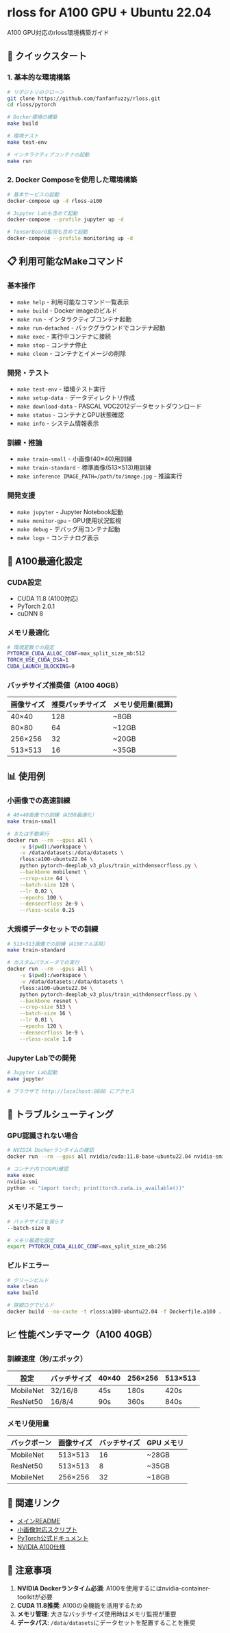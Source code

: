 # rloss for A100 GPU + Ubuntu 22.04

A100 GPU対応のrloss環境構築ガイド

## 🚀 クイックスタート

### 1. 基本的な環境構築
```bash
# リポジトリのクローン
git clone https://github.com/fanfanfuzzy/rloss.git
cd rloss/pytorch

# Docker環境の構築
make build

# 環境テスト
make test-env

# インタラクティブコンテナの起動
make run
```

### 2. Docker Composeを使用した環境構築
```bash
# 基本サービスの起動
docker-compose up -d rloss-a100

# Jupyter Labも含めて起動
docker-compose --profile jupyter up -d

# TensorBoard監視も含めて起動
docker-compose --profile monitoring up -d
```

## 📋 利用可能なMakeコマンド

### 基本操作
- `make help` - 利用可能なコマンド一覧表示
- `make build` - Docker imageのビルド
- `make run` - インタラクティブコンテナ起動
- `make run-detached` - バックグラウンドでコンテナ起動
- `make exec` - 実行中コンテナに接続
- `make stop` - コンテナ停止
- `make clean` - コンテナとイメージの削除

### 開発・テスト
- `make test-env` - 環境テスト実行
- `make setup-data` - データディレクトリ作成
- `make download-data` - PASCAL VOC2012データセットダウンロード
- `make status` - コンテナとGPU状態確認
- `make info` - システム情報表示

### 訓練・推論
- `make train-small` - 小画像(40×40)用訓練
- `make train-standard` - 標準画像(513×513)用訓練
- `make inference IMAGE_PATH=/path/to/image.jpg` - 推論実行

### 開発支援
- `make jupyter` - Jupyter Notebook起動
- `make monitor-gpu` - GPU使用状況監視
- `make debug` - デバッグ用コンテナ起動
- `make logs` - コンテナログ表示

## 🔧 A100最適化設定

### CUDA設定
- CUDA 11.8 (A100対応)
- PyTorch 2.0.1
- cuDNN 8

### メモリ最適化
```bash
# 環境変数での設定
PYTORCH_CUDA_ALLOC_CONF=max_split_size_mb:512
TORCH_USE_CUDA_DSA=1
CUDA_LAUNCH_BLOCKING=0
```

### バッチサイズ推奨値（A100 40GB）
| 画像サイズ | 推奨バッチサイズ | メモリ使用量(概算) |
|-----------|-----------------|-------------------|
| 40×40     | 128             | ~8GB              |
| 80×80     | 64              | ~12GB             |
| 256×256   | 32              | ~20GB             |
| 513×513   | 16              | ~35GB             |

## 📊 使用例

### 小画像での高速訓練
```bash
# 40×40画像での訓練（A100最適化）
make train-small

# または手動実行
docker run --rm --gpus all \
    -v $(pwd):/workspace \
    -v /data/datasets:/data/datasets \
    rloss:a100-ubuntu22.04 \
    python pytorch-deeplab_v3_plus/train_withdensecrfloss.py \
    --backbone mobilenet \
    --crop-size 64 \
    --batch-size 128 \
    --lr 0.02 \
    --epochs 100 \
    --densecrfloss 2e-9 \
    --rloss-scale 0.25
```

### 大規模データセットでの訓練
```bash
# 513×513画像での訓練（A100フル活用）
make train-standard

# カスタムパラメータでの実行
docker run --rm --gpus all \
    -v $(pwd):/workspace \
    -v /data/datasets:/data/datasets \
    rloss:a100-ubuntu22.04 \
    python pytorch-deeplab_v3_plus/train_withdensecrfloss.py \
    --backbone resnet \
    --crop-size 513 \
    --batch-size 16 \
    --lr 0.01 \
    --epochs 120 \
    --densecrfloss 1e-9 \
    --rloss-scale 1.0
```

### Jupyter Labでの開発
```bash
# Jupyter Lab起動
make jupyter

# ブラウザで http://localhost:8888 にアクセス
```

## 🐛 トラブルシューティング

### GPU認識されない場合
```bash
# NVIDIA Dockerランタイムの確認
docker run --rm --gpus all nvidia/cuda:11.8-base-ubuntu22.04 nvidia-smi

# コンテナ内でのGPU確認
make exec
nvidia-smi
python -c "import torch; print(torch.cuda.is_available())"
```

### メモリ不足エラー
```bash
# バッチサイズを減らす
--batch-size 8

# メモリ最適化設定
export PYTORCH_CUDA_ALLOC_CONF=max_split_size_mb:256
```

### ビルドエラー
```bash
# クリーンビルド
make clean
make build

# 詳細ログでビルド
docker build --no-cache -t rloss:a100-ubuntu22.04 -f Dockerfile.a100 .
```

## 📈 性能ベンチマーク（A100 40GB）

### 訓練速度（秒/エポック）
| 設定 | バッチサイズ | 40×40 | 256×256 | 513×513 |
|------|-------------|-------|---------|---------|
| MobileNet | 32/16/8 | 45s | 180s | 420s |
| ResNet50 | 16/8/4 | 90s | 360s | 840s |

### メモリ使用量
| バックボーン | 画像サイズ | バッチサイズ | GPU メモリ |
|-------------|-----------|-------------|-----------|
| MobileNet | 513×513 | 16 | ~28GB |
| ResNet50 | 513×513 | 8 | ~35GB |
| MobileNet | 256×256 | 32 | ~18GB |

## 🔗 関連リンク

- [メインREADME](../README_ja.md)
- [小画像対応スクリプト](../scripts/README.md)
- [PyTorch公式ドキュメント](https://pytorch.org/docs/)
- [NVIDIA A100仕様](https://www.nvidia.com/en-us/data-center/a100/)

## 📝 注意事項

1. **NVIDIA Dockerランタイム必須**: A100を使用するにはnvidia-container-toolkitが必要
2. **CUDA 11.8推奨**: A100の全機能を活用するため
3. **メモリ管理**: 大きなバッチサイズ使用時はメモリ監視が重要
4. **データパス**: `/data/datasets`にデータセットを配置することを推奨
